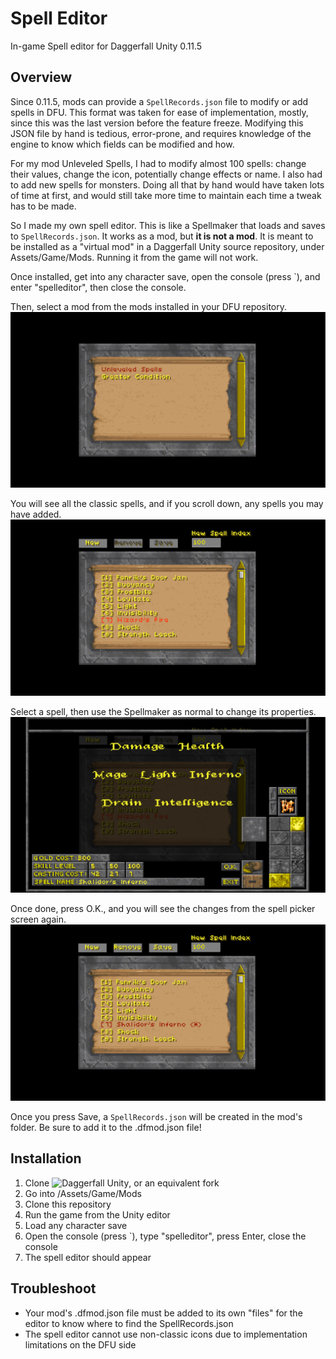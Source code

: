 # Spell Editor
In-game Spell editor for Daggerfall Unity 0.11.5

## Overview

Since 0.11.5, mods can provide a `SpellRecords.json` file to modify or add spells in DFU. This format was taken for ease of implementation, mostly, since this was the last version before the feature freeze. Modifying this JSON file by hand is tedious, error-prone, and requires knowledge of the engine to know which fields can be modified and how.

For my mod Unleveled Spells, I had to modify almost 100 spells: change their values, change the icon, potentially change effects or name. I also had to add new spells for monsters. Doing all that by hand would have taken lots of time at first, and would still take more time to maintain each time a tweak has to be made.

So I made my own spell editor. This is like a Spellmaker that loads and saves to `SpellRecords.json`. It works as a mod, but **it is not a mod**. It is meant to be installed as a "virtual mod" in a Daggerfall Unity source repository, under Assets/Game/Mods. Running it from the game will not work.

Once installed, get into any character save, open the console (press `), and enter "spelleditor", then close the console.

Then, select a mod from the mods installed in your DFU repository.
![Mod Picker example](Resources/ModPicker.png?raw=true)

You will see all the classic spells, and if you scroll down, any spells you may have added.
![Spell Picker example](Resources/SpellPicker.png?raw=true)

Select a spell, then use the Spellmaker as normal to change its properties.
![Spellmaker example](Resources/SpellMaker.png?raw=true)

Once done, press O.K., and you will see the changes from the spell picker screen again.
![Spell picker result](Resources/SpellPicker2.png?raw=true)

Once you press Save, a `SpellRecords.json` will be created in the mod's folder. Be sure to add it to the .dfmod.json file!

## Installation

1. Clone ![Daggerfall Unity](https://github.com/Interkarma/daggerfall-unity.git), or an equivalent fork
2. Go into <DaggerfallUnity>/Assets/Game/Mods
3. Clone this repository
4. Run the game from the Unity editor
5. Load any character save
6. Open the console (press `), type "spelleditor", press Enter, close the console
7. The spell editor should appear

## Troubleshoot

- Your mod's .dfmod.json file must be added to its own "files" for the editor to know where to find the SpellRecords.json
- The spell editor cannot use non-classic icons due to implementation limitations on the DFU side
